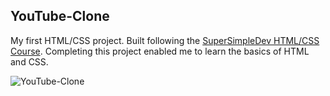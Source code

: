 ## YouTube-Clone

My first HTML/CSS project. Built following the [SuperSimpleDev HTML/CSS Course](https://supersimple.dev/courses/html-css-course). Completing this project enabled me to learn the basics of HTML and CSS.

![YouTube-Clone](https://user-images.githubusercontent.com/110285021/209432541-119e301a-2487-40c1-8b08-632addb3bc1b.png)
